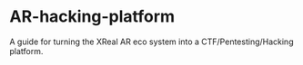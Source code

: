# AR-hacking-platform
A guide for turning the XReal AR eco system into a CTF/Pentesting/Hacking platform.
